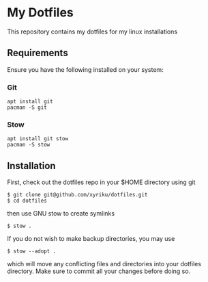 # My Dotfiles

This repository contains my dotfiles for my linux installations

## Requirements

Ensure you have the following installed on your system:

### Git

```
apt install git
pacman -S git
```
### Stow

```
apt install git stow
pacman -S stow
```

## Installation

First, check out the dotfiles repo in your $HOME directory using git

```
$ git clone git@github.com/xyriku/dotfiles.git
$ cd dotfiles
```

then use GNU stow to create symlinks

```
$ stow .
```

If you do not wish to make backup directories, you may use

```
$ stow --adopt .
```
which will move any conflicting files and directories into your dotfiles directory. 
Make sure to commit all your changes before doing so. 
